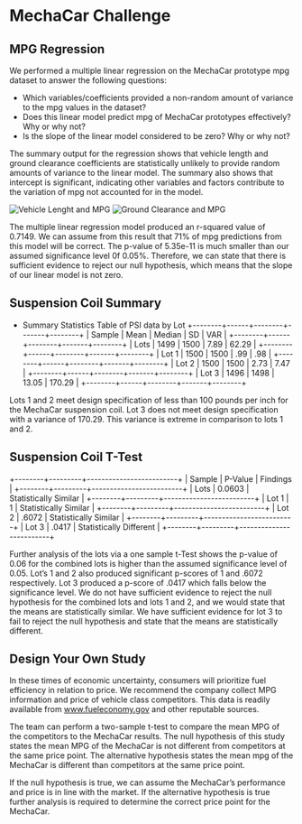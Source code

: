 # MechaCar Challenge

## MPG Regression

We performed a multiple linear regression on the MechaCar prototype mpg dataset to answer the following questions: 

* Which variables/coefficients provided a non-random amount of variance to the mpg values in the dataset?
* Does this linear model predict mpg of MechaCar prototypes effectively? Why or why not?
* Is the slope of the linear model considered to be zero? Why or why not?


The summary output for the regression shows that vehicle length and ground clearance coefficients are statistically unlikely to provide random amounts of variance to the linear model. The summary also shows that intercept is significant, indicating other variables and factors contribute to the variation of mpg not accounted for in the model. 

![Vehicle Lenght and MPG](https://github.com/rcelorio/MechaCar/LenghtAndMPG.png)
![Ground Clearance and MPG](https://github.com/rcelorio/MechaCar/ClearanceAndMPG.png)

The multiple linear regression model produced an r-squared value of 0.7149. We can assume from this result that 71% of mpg predictions from this model will be correct. 
The p-value of 5.35e-11 is much smaller than our assumed significance level 0f 0.05%. Therefore, we can state that there is sufficient evidence to reject our null hypothesis, which means that the slope of our linear model is not zero.

 
## Suspension Coil Summary

* Summary Statistics Table of PSI data by Lot
+--------+------+--------+-------+--------+
| Sample | Mean | Median | SD    | VAR    |
+--------+------+--------+-------+--------+
| Lots   | 1499 | 1500   | 7.89  | 62.29  |
+--------+------+--------+-------+--------+
| Lot 1  | 1500 | 1500   | .99   | .98    |
+--------+------+--------+-------+--------+
| Lot 2  | 1500 | 1500   | 2.73  | 7.47   |
+--------+------+--------+-------+--------+
| Lot 3  | 1496 | 1498   | 13.05 | 170.29 |
+--------+------+--------+-------+--------+

Lots 1 and 2 meet design specification of less than 100 pounds per inch for the MechaCar suspension coil. Lot 3 does not meet design specification with a variance of 170.29. This variance is extreme in comparison to lots 1 and 2. 


## Suspension Coil T-Test

+--------+---------+-------------------------+
| Sample | P-Value | Findings                |
+--------+---------+-------------------------+
| Lots   | 0.0603  | Statistically Similar   |
+--------+---------+-------------------------+
| Lot 1  | 1       | Statistically Similar   |
+--------+---------+-------------------------+
| Lot 2  | .6072   | Statistically Similar   |
+--------+---------+-------------------------+
| Lot 3  | .0417   | Statistically Different |
+--------+---------+-------------------------+

Further analysis of the lots via a one sample t-Test shows the p-value of 0.06 for the combined lots is higher than the assumed significance level of 0.05. Lot’s 1 and 2 also produced significant p-scores of 1 and .6072 respectively. Lot 3 produced a p-score of .0417 which falls below the significance level. We do not have sufficient evidence to reject the null hypothesis for the combined lots and lots 1 and 2, and we would state that the means are statistically similar. We have sufficient evidence for lot 3 to fail to reject the null hypothesis and state that the means are statistically different. 

## Design Your Own Study

In these times of economic uncertainty, consumers will prioritize fuel efficiency in relation to price. We recommend the company collect MPG information and price of vehicle class competitors. This data is readily available from www.fueleconomy.gov and other reputable sources. 

The team can perform a two-sample t-test to compare the mean MPG of the competitors to the MechaCar results. The null hypothesis of this study states the mean MPG of the MechaCar is not different from competitors at the same price point. The alternative hypothesis states the mean mpg of the MechaCar is different than competitors at the same price point. 

If the null hypothesis is true, we can assume the MechaCar’s performance and price is in line with the market. If the alternative hypothesis is true further analysis is required to determine the correct price point for the MechaCar.
